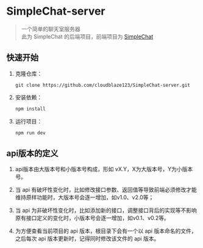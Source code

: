 # SimpleChat-server
> 一个简单的聊天室服务器 <br>
> 此为 SimpleChat 的后端项目，前端项目为 [SimpleChat](https://github.com/cloudblaze123/SimpleChat)

## 快速开始

1. 克隆仓库：
   
   `git clone https://github.com/cloudblaze123/SimpleChat-server.git`

2. 安装依赖：

    ```sh
    npm install
    ```

3. 运行项目：
    ```sh
    npm run dev
    ```

## api版本的定义
1. api版本由大版本号和小版本号构成，形如 vX.Y，X为大版本号，Y为小版本号。

2. 当 api 有破坏性变化时，比如修改接口参数、返回值等导致前端必须修改才能维持原样功能时，大版本号会逐一增加，如v1.0、v2.0等；

3. 当 api 为非破坏性变化时，比如添加新的接口，调整接口背后的实现等不影响原有接口定义的变化时，小版本号会逐一增加，如v0.1、v0.2等。

4. 为方便查看当前项目的 api 版本，根目录下会有一个以 api 版本命名的文件，之后每次 api 版本更新时，记得同时修改该文件的 api 版本。